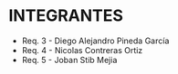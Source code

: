 # INTEGRANTES

* Req. 3 - Diego Alejandro Pineda García
* Req. 4 - Nicolas Contreras Ortiz
* Req. 5 - Joban Stib Mejia